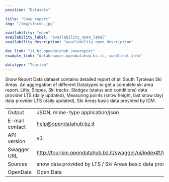 ```yaml
---
position: "Datasets"

title: "Snow report"
img: "/img/sfscon.jpg"

availability: "open"
availability_label: "availability_open_label"
availability_description: "availability_open_description"

doc_link: "it.bz.opendatahub.snowreport"
example_link: "databrowser.opendatahub.bz.it, suedtirol.info"

datatype: "Tourism"
---
```


Snow Report Data dataset contains detailed report of all South Tyrolean Ski Areas.
An aggregation of different Datatypes to get a complete ski area report. Lifts, Slopes, Ski tracks, Sledges (status and conditions) data provider LTS (daily updated), Measuring points (snow height, last snow day) data provider LTS (daily updated), Ski Areas basic data provided by IDM.

|                |                                                                                       |
| :------------- | ------------------------------------------------------------------------------------- |
| Output         | JSON, mime-type application/json                                                      |
| E-mail contact | help@opendatahub.bz.it                                                                |
| API version    | v1                                                                                    |
| Swagger URL    | http://tourism.opendatahub.bz.it/swagger/ui/index#!/Weather/Weather_GetSnowReportBase |
| Sources        | snow data provided by LTS / Ski Areas basic data provided by IDM                      |
| OpenData       | Open Data                                                                             |
